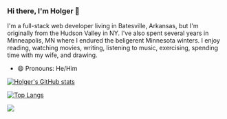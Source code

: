 ### Hi there, I'm Holger 👋

I'm a full-stack web developer living in Batesville, Arkansas, but I'm originally from the Hudson Valley in NY. I've also spent several years in Minneapolis, MN where I endured the beligerent Minnesota winters. I enjoy reading, watching movies, writing, listening to music, exercising, spending time with my wife, and drawing.

- 😄 Pronouns: He/Him



<!--
**Holgermueller/Holgermueller** is a ✨ _special_ ✨ repository because its `README.md` (this file) appears on your GitHub profile.

Here are some ideas to get you started:

- 🔭 I’m currently working on ...
- 🌱 I’m currently learning ...
- 👯 I’m looking to collaborate on ...
- 🤔 I’m looking for help with ...
- 💬 Ask me about ...
- 📫 How to reach me: ...
- 😄 Pronouns: ...
- ⚡ Fun fact: ...
-->


[![Holger's GitHub stats](https://github-readme-stats.vercel.app/api?username=Holgermueller)](https://github.com/anuraghazra/github-readme-stats)


[![Top Langs](https://github-readme-stats.vercel.app/api/top-langs/?username=Holgermueller)](https://github.com/anuraghazra/github-readme-stats)


![](https://komarev.com/ghpvc/?username=Holgermueller&color=green)
